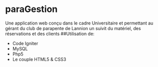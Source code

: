 # paraGestion
Une application web conçu dans le cadre Universitaire et permettant au gérant du club de parapente de Lannion un suivit du matériel, des réservations et des clients
##Utilisation de:
* Code Igniter
* MySQL
* Php5
* Le couple HTML5 & CSS3
